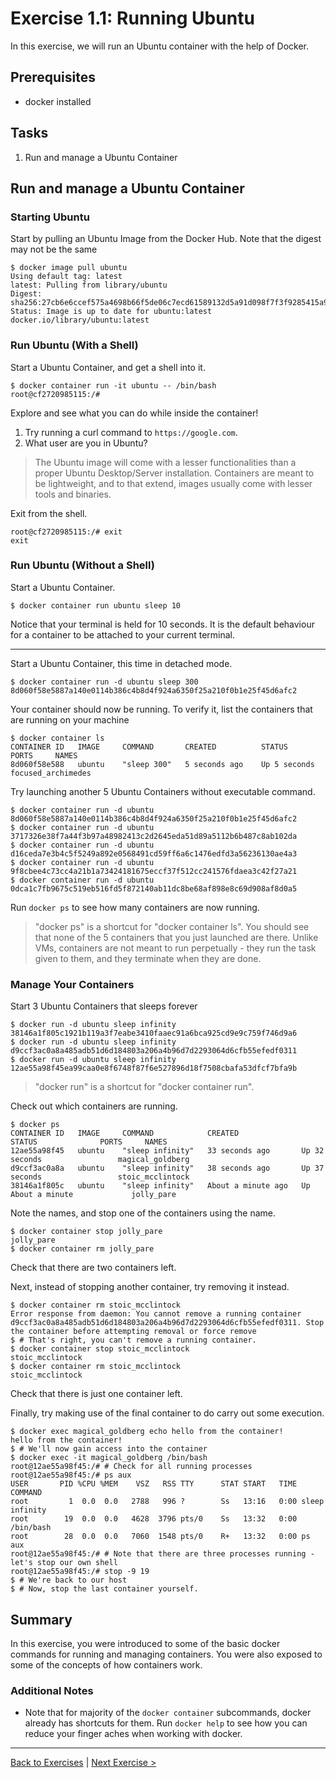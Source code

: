 # Exercise 1.1: Running Ubuntu
In this exercise, we will run an Ubuntu container with the help of Docker.

## Prerequisites
- docker installed

## Tasks
1. Run and manage a Ubuntu Container

## Run and manage a Ubuntu Container

### Starting Ubuntu
Start by pulling an Ubuntu Image from the Docker Hub. Note that the digest may not be the same
```
$ docker image pull ubuntu
Using default tag: latest
latest: Pulling from library/ubuntu
Digest: sha256:27cb6e6ccef575a4698b66f5de06c7ecd61589132d5a91d098f7f3f9285415a9
Status: Image is up to date for ubuntu:latest
docker.io/library/ubuntu:latest
```

### Run Ubuntu (With a Shell)
Start a Ubuntu Container, and get a shell into it.
```
$ docker container run -it ubuntu -- /bin/bash
root@cf2720985115:/#
```

Explore and see what you can do while inside the container!
1. Try running a curl command to `https://google.com`.
2. What user are you in Ubuntu?

> The Ubuntu image will come with a lesser functionalities than a proper Ubuntu Desktop/Server installation. Containers are meant to be lightweight, and to that extend, images usually come with lesser tools and binaries. 

Exit from the shell.
```
root@cf2720985115:/# exit
exit
```

### Run Ubuntu (Without a Shell)
Start a Ubuntu Container.

```
$ docker container run ubuntu sleep 10
```

Notice that your terminal is held for 10 seconds. It is the default behaviour for a container to be attached to your current terminal.

---

Start a Ubuntu Container, this time in detached mode.
```
$ docker container run -d ubuntu sleep 300
8d060f58e5887a140e0114b386c4b8d4f924a6350f25a210f0b1e25f45d6afc2
```

Your container should now be running. To verify it, list the containers that are running on your machine

```
$ docker container ls
CONTAINER ID   IMAGE     COMMAND       CREATED          STATUS          PORTS     NAMES
8d060f58e588   ubuntu    "sleep 300"   5 seconds ago    Up 5 seconds              focused_archimedes
```

Try launching another 5 Ubuntu Containers without executable command.
```
$ docker container run -d ubuntu
8d060f58e5887a140e0114b386c4b8d4f924a6350f25a210f0b1e25f45d6afc2
$ docker container run -d ubuntu
3717326e38f7a44f3b97a48982413c2d2645eda51d89a5112b6b487c8ab102da
$ docker container run -d ubuntu
d16ceda7e3b4c5f5249a892e0568491cd59ff6a6c1476edfd3a56236130ae4a3
$ docker container run -d ubuntu
9f8cbee4c73cc4a21b1a73424181675eccf37f512cc241576fdaea3c42f27a21
$ docker container run -d ubuntu
0dca1c7fb9675c519eb516fd5f872140ab11dc8be68af898e8c69d908af8d0a5
```

Run `docker ps` to see how many containers are now running.
> "docker ps" is a shortcut for "docker container ls". You should see that none of the 5 containers that you just launched are there. Unlike VMs, containers are not meant to run perpetually - they run the task given to them, and they terminate when they are done.

### Manage Your Containers
Start 3 Ubuntu Containers that sleeps forever
```
$ docker run -d ubuntu sleep infinity 
38146a1f805c1921b119a3f7eabe3410faaec91a6bca925cd9e9c759f746d9a6
$ docker run -d ubuntu sleep infinity 
d9ccf3ac0a8a485adb51d6d184803a206a4b96d7d2293064d6cfb55efedf0311
$ docker run -d ubuntu sleep infinity 
12ae55a98f45ea99caa0e8f6748f87f6e527896d18f7508cbafa53dfcf7bfa9b
```
> "docker run" is a shortcut for "docker container run".

Check out which containers are running.
```
$ docker ps
CONTAINER ID   IMAGE     COMMAND            CREATED              STATUS              PORTS     NAMES
12ae55a98f45   ubuntu    "sleep infinity"   33 seconds ago       Up 32 seconds                 magical_goldberg
d9ccf3ac0a8a   ubuntu    "sleep infinity"   38 seconds ago       Up 37 seconds                 stoic_mcclintock
38146a1f805c   ubuntu    "sleep infinity"   About a minute ago   Up About a minute             jolly_pare
```

Note the names, and stop one of the containers using the name.

```
$ docker container stop jolly_pare
jolly_pare
$ docker container rm jolly_pare
```

Check that there are two containers left.

Next, instead of stopping another container, try removing it instead.

```
$ docker container rm stoic_mcclintock
Error response from daemon: You cannot remove a running container d9ccf3ac0a8a485adb51d6d184803a206a4b96d7d2293064d6cfb55efedf0311. Stop the container before attempting removal or force remove
$ # That's right, you can't remove a running container.
$ docker container stop stoic_mcclintock
stoic_mcclintock
$ docker container rm stoic_mcclintock
stoic_mcclintock
```

Check that there is just one container left.

Finally, try making use of the final container to do carry out some execution.

```
$ docker exec magical_goldberg echo hello from the container!
hello from the container!
$ # We'll now gain access into the container
$ docker exec -it magical_goldberg /bin/bash
root@12ae55a98f45:/# # Check for all running processes
root@12ae55a98f45:/# ps aux
USER       PID %CPU %MEM    VSZ   RSS TTY      STAT START   TIME COMMAND
root         1  0.0  0.0   2788   996 ?        Ss   13:16   0:00 sleep infinity
root        19  0.0  0.0   4628  3796 pts/0    Ss   13:32   0:00 /bin/bash
root        28  0.0  0.0   7060  1548 pts/0    R+   13:32   0:00 ps aux
root@12ae55a98f45:/# # Note that there are three processes running - let's stop our own shell
root@12ae55a98f45:/# stop -9 19
$ # We're back to our host
$ # Now, stop the last container yourself.
```

## Summary
In this exercise, you were introduced to some of the basic docker commands for running and managing containers. You were also exposed to some of the concepts of how containers work.

### Additional Notes
- Note that for majority of the `docker container` subcommands, docker already has shortcuts for them. Run `docker help` to see how you can reduce your finger aches when working with docker.

---
[Back to Exercises](./README.md) | [Next Exercise >](./12-RunningNginx.md)
